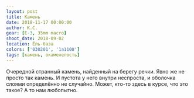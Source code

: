 ```yaml
---
layout: post
title: Камень
date: 2018-11-17 00:00:00
author: К.С.
gear: [E-3, 35mm macro]
shoot_date: 2018-09-02
location: Ёль-база
colors: ['030201', '1a1108']
tags: [камень, окаменелость]
---
```

Очередной странный камень, найденный на берегу речки. Явно же не просто так камень. И пустота у него внутри неспроста, и оболочка слоями определённо не случайно. Может, кто-то здесь в курсе, что это такое? А то нам любопытно.

